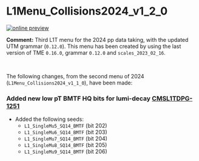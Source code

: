 # L1Menu_Collisions2024_v1_2_0

[![online preview](https://img.shields.io/badge/Online%20preview-click%20here-blue)](https://htmlpreview.github.io/?https://github.com/cms-l1-dpg/L1MenuRun3/blob/master/development/L1Menu_Collisions2024_v1_2_0/L1Menu_Collisions2024_v1_2_0.html)

**Comment:** 
Third L1T menu for the 2024 pp data taking, with the updated UTM grammar (`0.12.0`).
This menu has been created by using the last version of TME `0.16.0`, grammar `0.12.0` and `scales_2023_02_16`.

<br/>

The following changes, from the second menu of 2024 (`L1Menu_Collisions2024_v1_1_0`), have been made:

### Added new low pT BMTF HQ bits for lumi-decay [CMSL1TDPG-1251](https://its.cern.ch/jira/browse/CMSLITDPG-1251)
   - Added the following seeds: 
      - `L1_SingleMu5_SQ14_BMTF` (bit 202)
      - `L1_SingleMu6_SQ14_BMTF` (bit 203)
      - `L1_SingleMu7_SQ14_BMTF` (bit 204)
      - `L1_SingleMu8_SQ14_BMTF` (bit 205)
      - `L1_SingleMu9_SQ14_BMTF` (bit 206)
